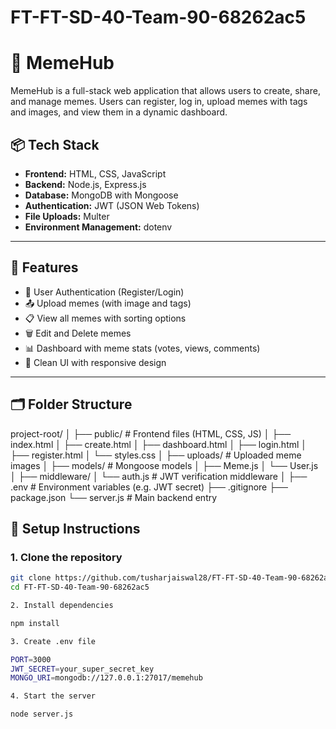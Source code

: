 # FT-FT-SD-40-Team-90-68262ac5

# 🧠 MemeHub

MemeHub is a full-stack web application that allows users to create, share, and manage memes. Users can register, log in, upload memes with tags and images, and view them in a dynamic dashboard.

## 📦 Tech Stack

- **Frontend:** HTML, CSS, JavaScript
- **Backend:** Node.js, Express.js
- **Database:** MongoDB with Mongoose
- **Authentication:** JWT (JSON Web Tokens)
- **File Uploads:** Multer
- **Environment Management:** dotenv

---

## 🚀 Features

- 🔐 User Authentication (Register/Login)
- 📤 Upload memes (with image and tags)
- 📋 View all memes with sorting options
- 🗑️ Edit and Delete memes
- 📊 Dashboard with meme stats (votes, views, comments)
- 🧾 Clean UI with responsive design

---

## 🗂️ Folder Structure

project-root/
│
├── public/ # Frontend files (HTML, CSS, JS)
│ ├── index.html
│ ├── create.html
│ ├── dashboard.html
│ ├── login.html
│ ├── register.html
│ └── styles.css
│
├── uploads/ # Uploaded meme images
│
├── models/ # Mongoose models
│ ├── Meme.js
│ └── User.js
│
├── middleware/
│ └── auth.js # JWT verification middleware
│
├── .env # Environment variables (e.g. JWT secret)
├── .gitignore
├── package.json
└── server.js # Main backend entry

## 🔧 Setup Instructions

### 1. Clone the repository

```bash
git clone https://github.com/tusharjaiswal28/FT-FT-SD-40-Team-90-68262ac5.git
cd FT-FT-SD-40-Team-90-68262ac5

2. Install dependencies

npm install

3. Create .env file

PORT=3000
JWT_SECRET=your_super_secret_key
MONGO_URI=mongodb://127.0.0.1:27017/memehub

4. Start the server

node server.js
```